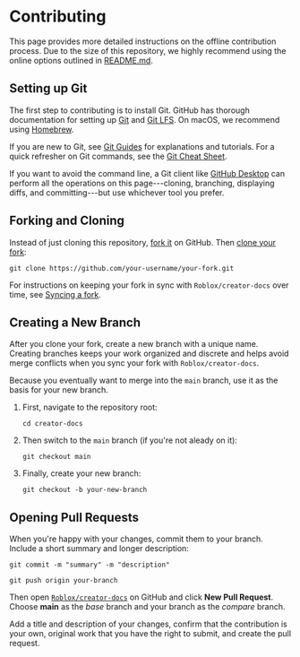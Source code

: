 # Contributing

This page provides more detailed instructions on the offline contribution process. Due to the size of this repository, we highly recommend using the online options outlined in [README.md](README.md).

## Setting up Git

The first step to contributing is to install Git. GitHub has thorough documentation for setting up [Git](https://docs.github.com/en/get-started/quickstart/set-up-git) and [Git LFS](https://docs.github.com/en/repositories/working-with-files/managing-large-files/installing-git-large-file-storage). On macOS, we recommend using [Homebrew](https://brew.sh/).

If you are new to Git, see [Git Guides](https://github.com/git-guides/) for explanations and tutorials. For a quick refresher on Git commands, see the [Git Cheat Sheet](https://education.github.com/git-cheat-sheet-education.pdf).

If you want to avoid the command line, a Git client like [GitHub Desktop](https://desktop.github.com) can perform all the operations on this page---cloning, branching, displaying diffs, and committing---but use whichever tool you prefer.

## Forking and Cloning

Instead of just cloning this repository, [fork it](https://docs.github.com/en/get-started/quickstart/fork-a-repo#forking-a-repository) on GitHub. Then [clone your fork](https://docs.github.com/en/get-started/quickstart/fork-a-repo#cloning-your-forked-repository):

```shell
git clone https://github.com/your-username/your-fork.git
```

For instructions on keeping your fork in sync with `Roblox/creator-docs` over time, see [Syncing a fork](https://docs.github.com/en/pull-requests/collaborating-with-pull-requests/working-with-forks/syncing-a-fork).

## Creating a New Branch

After you clone your fork, create a new branch with a unique name. Creating branches keeps your work organized and discrete and helps avoid merge conflicts when you sync your fork with `Roblox/creator-docs`.

Because you eventually want to merge into the `main` branch, use it as the basis for your new branch.

1. First, navigate to the repository root:

   ```shell
   cd creator-docs
   ```

1. Then switch to the `main` branch (if you're not aleady on it):

   ```shell
   git checkout main
   ```

1. Finally, create your new branch:

   ```shell
   git checkout -b your-new-branch
   ```

## Opening Pull Requests

When you're happy with your changes, commit them to your branch. Include a short summary and longer description:

```shell
git commit -m "summary" -m "description"
```

```shell
git push origin your-branch
```

Then open [`Roblox/creator-docs`](https://github.com/Roblox/creator-docs/pulls) on GitHub and click **New Pull Request**. Choose **main** as the _base_ branch and your branch as the _compare_ branch.

Add a title and description of your changes, confirm that the contribution is your own, original work that you have the right to submit, and create the pull request.
